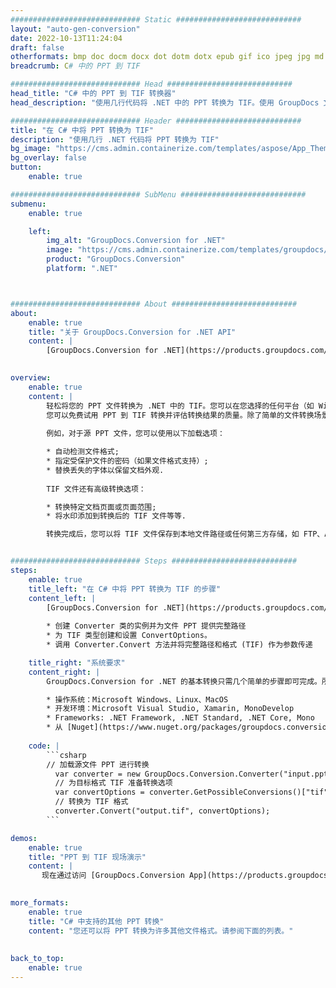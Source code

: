 ```yaml
---
############################# Static ############################
layout: "auto-gen-conversion"
date: 2022-10-13T11:24:04
draft: false
otherformats: bmp doc docm docx dot dotm dotx epub gif ico jpeg jpg md odt ott pdf png psd rtf tex tif tiff txt xps
breadcrumb: C# 中的 PPT 到 TIF

############################# Head ############################
head_title: "C# 中的 PPT 到 TIF 转换器"
head_description: "使用几行代码将 .NET 中的 PPT 转换为 TIF。使用 GroupDocs 文档转换 API 转换 160 多种文件格式。"

############################# Header ############################
title: "在 C# 中将 PPT 转换为 TIF"
description: "使用几行 .NET 代码将 PPT 转换为 TIF"
bg_image: "https://cms.admin.containerize.com/templates/aspose/App_Themes/V3/images/bg/header1.png"
bg_overlay: false
button:
    enable: true

############################# SubMenu ############################
submenu:
    enable: true

    left:
        img_alt: "GroupDocs.Conversion for .NET"
        image: "https://cms.admin.containerize.com/templates/groupdocs/images/product-logos/90x90-noborder/groupdocs-conversion-net.png"
        product: "GroupDocs.Conversion"
        platform: ".NET"



############################# About ############################
about:
    enable: true
    title: "关于 GroupDocs.Conversion for .NET API"
    content: |
        [GroupDocs.Conversion for .NET](https://products.groupdocs.com/conversion/net/)可用于转换Microsoft Word、Excel、PowerPoint、PDF、Visio等格式。 GroupDocs.Conversion 是一个独立的 API，适用于需要高性能的后端和内部系统。它不依赖于任何软件，例如 Microsoft 或 Open Office。
    

overview:
    enable: true
    content: |
        轻松将您的 PPT 文件转换为 .NET 中的 TIF。您可以在您选择的任何平台（如 Windows、Linux、macOS）中仅使用几行 C# 代码行。
        您可以免费试用 PPT 到 TIF 转换并评估转换结果的质量。除了简单的文件转换场景，您还可以尝试更高级的选项来加载源 PPT 文件和保存输出 TIF 结果。 
        
        例如，对于源 PPT 文件，您可以使用以下加载选项：

        * 自动检测文件格式;
        * 指定受保护文件的密码（如果文件格式支持）;
        * 替换丢失的字体以保留文档外观.
        
        TIF 文件还有高级转换选项：

        * 转换特定文档页面或页面范围;
        * 将水印添加到转换后的 TIF 文件等等.

        转换完成后，您可以将 TIF 文件保存到本地文件路径或任何第三方存储，如 FTP、Amazon S3、Google Drive、Dropbox 等。请注意 - 将 PPT 转换为 TIF 无需安装任何额外的软件 - 如 MS Office、Open Office、Adobe Acrobat Reader 等。


############################# Steps ############################
steps:
    enable: true
    title_left: "在 C# 中将 PPT 转换为 TIF 的步骤"
    content_left: |
        [GroupDocs.Conversion for .NET](https://products.groupdocs.com/conversion/net/) 使开发人员只需几行代码即可轻松地将 PPT 文件转换为 TIF。
        
        * 创建 Converter 类的实例并为文件 PPT 提供完整路径
        * 为 TIF 类型创建和设置 ConvertOptions。
        * 调用 Converter.Convert 方法并将完整路径和格式 (TIF) 作为参数传递

    title_right: "系统要求"
    content_right: |
        GroupDocs.Conversion for .NET 的基本转换只需几个简单的步骤即可完成。所有主要平台和操作系统都支持我们的 API。在执行以下代码之前，请确保您的系统上安装了以下先决条件。

        * 操作系统：Microsoft Windows、Linux、MacOS
        * 开发环境：Microsoft Visual Studio, Xamarin, MonoDevelop
        * Frameworks: .NET Framework, .NET Standard, .NET Core, Mono
        * 从 [Nuget](https://www.nuget.org/packages/groupdocs.conversion) 获取最新的 GroupDocs.Conversion for .NET
         
    code: |
        ```csharp    
        // 加载源文件 PPT 进行转换
          var converter = new GroupDocs.Conversion.Converter("input.ppt");
          // 为目标格式 TIF 准备转换选项
          var convertOptions = converter.GetPossibleConversions()["tif"].ConvertOptions;
          // 转换为 TIF 格式
          converter.Convert("output.tif", convertOptions);
        ```

demos:
    enable: true
    title: "PPT 到 TIF 现场演示"
    content: |
       现在通过访问 [GroupDocs.Conversion App](https://products.groupdocs.app/conversion/family) 网站将 PPT 转换为 TIF。在线演示具有以下优点
          

more_formats:
    enable: true
    title: "C# 中支持的其他 PPT 转换"
    content: "您还可以将 PPT 转换为许多其他文件格式。请参阅下面的列表。"
       
       
back_to_top:
    enable: true
---
```

